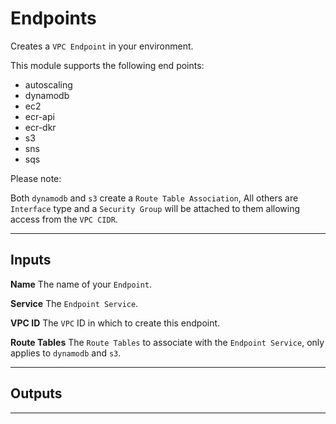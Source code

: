 # Endpoints
Creates a `VPC Endpoint` in your environment.

This module supports the following end points:
- autoscaling 
- dynamodb
- ec2
- ecr-api
- ecr-dkr
- s3
- sns
- sqs

Please note:

Both `dynamodb` and `s3` create a `Route Table Association`, All others are `Interface` type and a `Security Group` will be attached to them allowing access from the `VPC CIDR`.

---
## Inputs

**Name**
The name of your `Endpoint`.

**Service**
The `Endpoint Service`.

**VPC ID**
The `VPC` ID in which to create this endpoint.

**Route Tables**
The `Route Tables` to associate with the `Endpoint Service`, only applies to `dynamodb` and `s3`.


---
## Outputs


---

